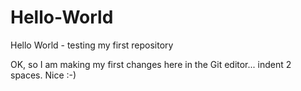 # Hello-World
Hello World - testing my first repository

OK, so I am making my first changes here in the Git editor...
  indent 2 spaces. Nice :-)
